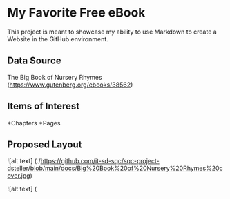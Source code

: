 My Favorite Free eBook
======================

This project is meant to showcase my ability to use Markdown to create a Website in the GitHub environment.

Data Source
-------------------

 The Big Book of Nursery Rhymes (https://www.gutenberg.org/ebooks/38562) 

Items of Interest
-----------------

*Chapters
*Pages

Proposed Layout
---------------

![alt text] (./https://github.com/it-sd-sqc/sqc-project-dsteller/blob/main/docs/Big%20Book%20of%20Nursery%20Rhymes%20cover.jpg)

![alt text] (

